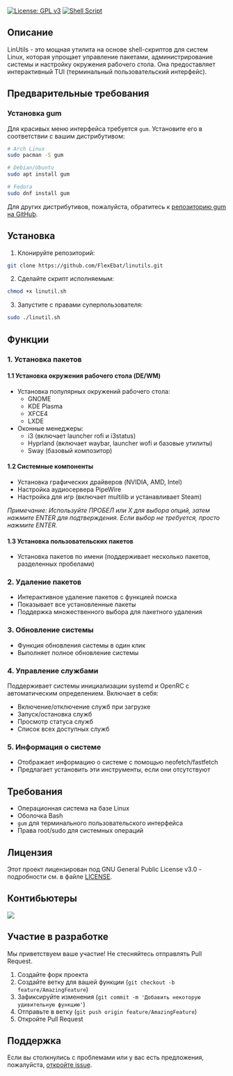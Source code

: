 [![License: GPL v3](https://img.shields.io/badge/License-GPLv3-blue.svg)](https://www.gnu.org/licenses/gpl-3.0)
[![Shell Script](https://img.shields.io/badge/Shell_Script-121011?style=flat&logo=gnu-bash&logoColor=white)](https://www.gnu.org/software/bash/)

## Описание

LinUtils - это мощная утилита на основе shell-скриптов для систем Linux, которая упрощает управление пакетами, администрирование системы и настройку окружения рабочего стола. Она предоставляет интерактивный TUI (терминальный пользовательский интерфейс).

## Предварительные требования

### Установка gum
Для красивых меню интерфейса требуется `gum`. Установите его в соответствии с вашим дистрибутивом:

```bash
# Arch Linux
sudo pacman -S gum

# Debian/Ubuntu
sudo apt install gum

# Fedora
sudo dnf install gum
```

Для других дистрибутивов, пожалуйста, обратитесь к [репозиторию gum на GitHub](https://github.com/charmbracelet/gum).

## Установка

1. Клонируйте репозиторий:
```bash
git clone https://github.com/FlexEbat/linutils.git
```

2. Сделайте скрипт исполняемым:
```bash
chmod +x linutil.sh
```

3. Запустите с правами суперпользователя:
```bash
sudo ./linutil.sh
```

## Функции

### 1. Установка пакетов
#### 1.1 Установка окружения рабочего стола (DE/WM)
- Установка популярных окружений рабочего стола:
  - GNOME
  - KDE Plasma
  - XFCE4
  - LXDE
- Оконные менеджеры:
  - i3 (включает launcher rofi и i3status)
  - Hyprland (включает waybar, launcher wofi и базовые утилиты)
  - Sway (базовый композитор)

#### 1.2 Системные компоненты
- Установка графических драйверов (NVIDIA, AMD, Intel)
- Настройка аудиосервера PipeWire
- Настройка для игр (включает multilib и устанавливает Steam)

*Примечание: Используйте ПРОБЕЛ или X для выбора опций, затем нажмите ENTER для подтверждения. Если выбор не требуется, просто нажмите ENTER.*

#### 1.3 Установка пользовательских пакетов
- Установка пакетов по имени (поддерживает несколько пакетов, разделенных пробелами)

### 2. Удаление пакетов
- Интерактивное удаление пакетов с функцией поиска
- Показывает все установленные пакеты
- Поддержка множественного выбора для пакетного удаления

### 3. Обновление системы
- Функция обновления системы в один клик
- Выполняет полное обновление системы

### 4. Управление службами
Поддерживает системы инициализации systemd и OpenRC с автоматическим определением. Включает в себя:
- Включение/отключение служб при загрузке
- Запуск/остановка служб
- Просмотр статуса служб
- Список всех доступных служб

### 5. Информация о системе
- Отображает информацию о системе с помощью neofetch/fastfetch
- Предлагает установить эти инструменты, если они отсутствуют

## Требования

- Операционная система на базе Linux
- Оболочка Bash
- `gum` для терминального пользовательского интерфейса
- Права root/sudo для системных операций

## Лицензия

Этот проект лицензирован под GNU General Public License v3.0 - подробности см. в файле [LICENSE](LICENSE).

## Контибьютеры

<a href="https://github.com/FlexEbat/linutils/graphs/contributors">
  <img src="https://contrib.rocks/image?repo=FlexEbat/linutils" />
</a>



## Участие в разработке

Мы приветствуем ваше участие! Не стесняйтесь отправлять Pull Request.

1. Создайте форк проекта
2. Создайте ветку для вашей функции (`git checkout -b feature/AmazingFeature`)
3. Зафиксируйте изменения (`git commit -m 'Добавить некоторую удивительную функцию'`)
4. Отправьте в ветку (`git push origin feature/AmazingFeature`)
5. Откройте Pull Request

## Поддержка

Если вы столкнулись с проблемами или у вас есть предложения, пожалуйста, [откройте issue](https://github.com/FlexEbat/linutils/issues).


